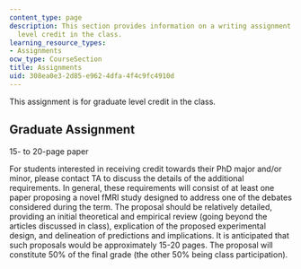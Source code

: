 ```yaml
---
content_type: page
description: This section provides information on a writing assignment for graduate
  level credit in the class.
learning_resource_types:
- Assignments
ocw_type: CourseSection
title: Assignments
uid: 308ea0e3-2d85-e962-4dfa-4f4c9fc4910d
---
```


This assignment is for graduate level credit in the class.

Graduate Assignment
-------------------

15- to 20-page paper

For students interested in receiving credit towards their PhD major and/or minor, please contact TA to discuss the details of the additional requirements. In general, these requirements will consist of at least one paper proposing a novel fMRI study designed to address one of the debates considered during the term. The proposal should be relatively detailed, providing an initial theoretical and empirical review (going beyond the articles discussed in class), explication of the proposed experimental design, and delineation of predictions and implications. It is anticipated that such proposals would be approximately 15-20 pages. The proposal will constitute 50% of the final grade (the other 50% being class participation).